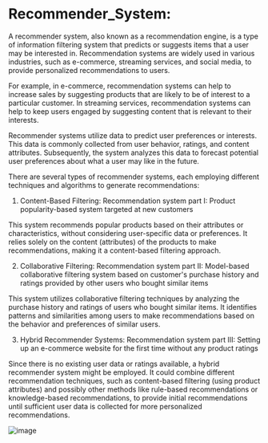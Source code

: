 # Recommender_System:

A recommender system, also known as a recommendation engine, is a type of information filtering system that predicts or suggests items that a user may be interested in.
Recommendation systems are widely used in various industries, such as e-commerce, streaming services, and social media, to provide personalized recommendations to users.

For example, in e-commerce, recommendation systems can help to increase sales by suggesting products that are likely to be of interest to a particular customer. In streaming services, recommendation systems can help to keep users engaged by suggesting content that is relevant to their interests.

Recommender systems utilize data to predict user preferences or interests. This data is commonly collected from user behavior, ratings, and content attributes. Subsequently, the system analyzes this data to forecast potential user preferences about what a user may like in the future.


There are several types of recommender systems, each employing different techniques and algorithms to generate recommendations:


1) Content-Based Filtering: Recommendation system part I: Product popularity-based system targeted at new customers

This system recommends popular products based on their attributes or characteristics, without considering user-specific data or preferences. It relies solely on the content (attributes) of the products to make recommendations, making it a content-based filtering approach.


2) Collaborative Filtering: Recommendation system part II: Model-based collaborative filtering system based on customer's purchase history and ratings provided by other users who bought similar items

This system utilizes collaborative filtering techniques by analyzing the purchase history and ratings of users who bought similar items. It identifies patterns and similarities among users to make recommendations based on the behavior and preferences of similar users.

3) Hybrid Recommender Systems:  Recommendation system part III: Setting up an e-commerce website for the first time without any product ratings

Since there is no existing user data or ratings available, a hybrid recommender system might be employed. It could combine different recommendation techniques, such as content-based filtering (using product attributes) and possibly other methods like rule-based recommendations or knowledge-based recommendations, to provide initial recommendations until sufficient user data is collected for more personalized recommendations.


![image](https://github.com/Tiwari666/Recommender_System/assets/153152895/60ff557c-b745-4cdf-a7e1-36f2d8db2abd)



